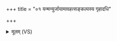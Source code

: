 +++
title = "०१ यन्मन्युर्जायामावहत्सङ्कल्पस्य गृहादधि"

+++
<details><summary>मूलम् (VS)</summary>

यन्म॒न्युर्जा॒यामाव॑हत्संक॒ल्पस्य॑ गृ॒हादधि॑।  
क आ॑सं॒ जन्याः॒ के व॒राः क उ॑ ज्येष्ठव॒रो᳡भ॑वत् ॥
</details>